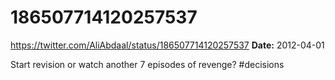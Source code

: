 # 186507714120257537
https://twitter.com/AliAbdaal/status/186507714120257537
**Date:** 2012-04-01

Start revision or watch another 7 episodes of revenge? #decisions
